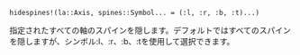 ```
hidespines!(la::Axis, spines::Symbol... = (:l, :r, :b, :t)...)
```

指定されたすべての軸のスパインを隠します。デフォルトではすべてのスパインを隠しますが、シンボル:l、:r、:b、:tを使用して選択できます。
